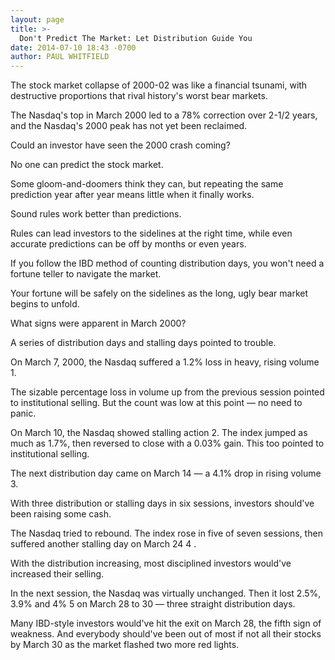 ```yaml
---
layout: page
title: >-
  Don't Predict The Market: Let Distribution Guide You
date: 2014-07-10 18:43 -0700
author: PAUL WHITFIELD
---
```





The stock market collapse of 2000-02 was like a financial tsunami, with destructive proportions that rival history's worst bear markets.


The Nasdaq's top in March 2000 led to a 78% correction over 2-1/2 years, and the Nasdaq's 2000 peak has not yet been reclaimed.


Could an investor have seen the 2000 crash coming?


No one can predict the stock market.


Some gloom-and-doomers think they can, but repeating the same prediction year after year means little when it finally works.


Sound rules work better than predictions.


Rules can lead investors to the sidelines at the right time, while even accurate predictions can be off by months or even years.


If you follow the IBD method of counting distribution days, you won't need a fortune teller to navigate the market.


Your fortune will be safely on the sidelines as the long, ugly bear market begins to unfold.


What signs were apparent in March 2000?


A series of distribution days and stalling days pointed to trouble.


On March 7, 2000, the Nasdaq suffered a 1.2% loss in heavy, rising volume 1.


The sizable percentage loss in volume up from the previous session pointed to institutional selling. But the count was low at this point — no need to panic.


On March 10, the Nasdaq showed stalling action 2. The index jumped as much as 1.7%, then reversed to close with a 0.03% gain. This too pointed to institutional selling.


The next distribution day came on March 14 — a 4.1% drop in rising volume 3.


With three distribution or stalling days in six sessions, investors should've been raising some cash.


The Nasdaq tried to rebound. The index rose in five of seven sessions, then suffered another stalling day on March 24 4 .


With the distribution increasing, most disciplined investors would've increased their selling.


In the next session, the Nasdaq was virtually unchanged. Then it lost 2.5%, 3.9% and 4% 5 on March 28 to 30 — three straight distribution days.


Many IBD-style investors would've hit the exit on March 28, the fifth sign of weakness. And everybody should've been out of most if not all their stocks by March 30 as the market flashed two more red lights.




